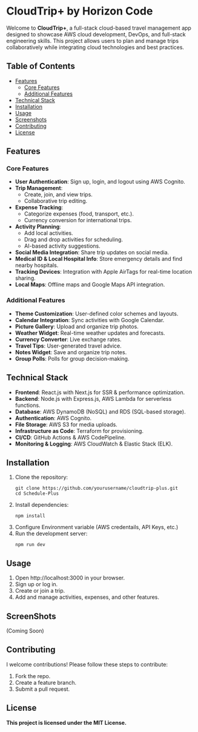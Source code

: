 # CloudTrip+ by Horizon Code

Welcome to **CloudTrip+**, a full-stack cloud-based travel management app designed to showcase AWS cloud development, DevOps, and full-stack engineering skills. This project allows users to plan and manage trips collaboratively while integrating cloud technologies and best practices.

## Table of Contents
- [Features](#features)
  - [Core Features](#core-features)
  - [Additional Features](#additional-features)
- [Technical Stack](#technical-stack)
- [Installation](#installation)
- [Usage](#usage)
- [Screenshots](#screenshots)
- [Contributing](#contributing)
- [License](#license)

## Features

### Core Features
- **User Authentication**: Sign up, login, and logout using AWS Cognito.
- **Trip Management**:
  - Create, join, and view trips.
  - Collaborative trip editing.
- **Expense Tracking**:
  - Categorize expenses (food, transport, etc.).
  - Currency conversion for international trips.
- **Activity Planning**:
  - Add local activities.
  - Drag and drop activities for scheduling.
  - AI-based activity suggestions.
- **Social Media Integration**: Share trip updates on social media.
- **Medical ID & Local Hospital Info**: Store emergency details and find nearby hospitals.
- **Tracking Devices**: Integration with Apple AirTags for real-time location sharing.
- **Local Maps**: Offline maps and Google Maps API integration.

### Additional Features
- **Theme Customization**: User-defined color schemes and layouts.
- **Calendar Integration**: Sync activities with Google Calendar.
- **Picture Gallery**: Upload and organize trip photos.
- **Weather Widget**: Real-time weather updates and forecasts.
- **Currency Converter**: Live exchange rates.
- **Travel Tips**: User-generated travel advice.
- **Notes Widget**: Save and organize trip notes.
- **Group Polls**: Polls for group decision-making.

## Technical Stack
- **Frontend**: React.js with Next.js for SSR & performance optimization.
- **Backend**: Node.js with Express.js, AWS Lambda for serverless functions.
- **Database**: AWS DynamoDB (NoSQL) and RDS (SQL-based storage).
- **Authentication**: AWS Cognito.
- **File Storage**: AWS S3 for media uploads.
- **Infrastructure as Code**: Terraform for provisioning.
- **CI/CD**: GitHub Actions & AWS CodePipeline.
- **Monitoring & Logging**: AWS CloudWatch & Elastic Stack (ELK).

## Installation
1. Clone the repository:
   ```
   git clone https://github.com/yourusername/cloudtrip-plus.git
   cd Schedule-Plus
2. Install dependencies:
   ```
   npm install
4. Configure Environment variable (AWS credentails, API Keys, etc.)
5. Run the development server:
   ```
   npm run dev
## Usage
1. Open http://localhost:3000 in your browser.
2. Sign up or log in.
3. Create or join a trip.
4. Add and manage activities, expenses, and other features.

## ScreenShots
(Coming Soon)

## Contributing
I welcome contributions! Please follow these steps to contribute:
1. Fork the repo.
2. Create a feature branch.
3. Submit a pull request.

## License
  **This project is licensed under the MIT License.**

